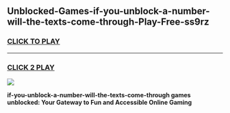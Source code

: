 
## Unblocked-Games-if-you-unblock-a-number-will-the-texts-come-through-Play-Free-ss9rz
<h3>
<a href="https://premium76.site?title=if-you-unblock-a-number-will-the-texts-come-through&ref=19M">CLICK TO PLAY</a></h3>
<hr>

<h3>
<a href="https://premium76.site?title=if-you-unblock-a-number-will-the-texts-come-through&ref=19M">CLICK 2 PLAY</a>
  
</h3>

<a href="https://premium76.site?title=if-you-unblock-a-number-will-the-texts-come-through&ref=19M"><img src="https://clearcache.store/games.png"></a>


**if-you-unblock-a-number-will-the-texts-come-through games unblocked: Your Gateway to Fun and Accessible Online Gaming**
